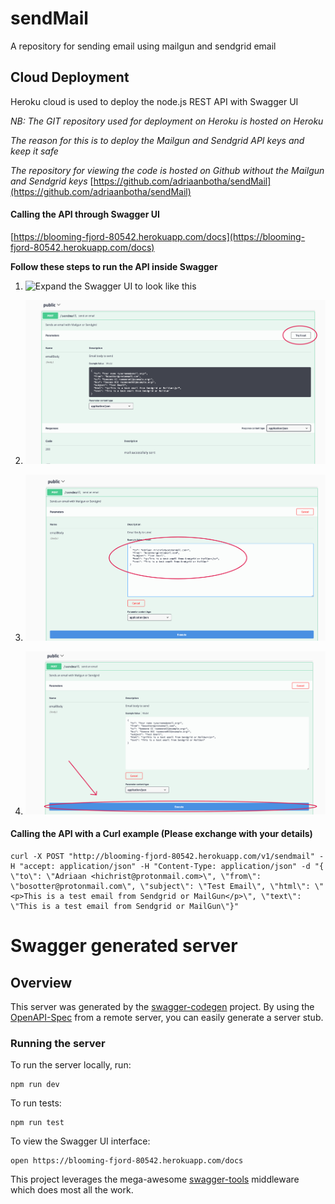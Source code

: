 # sendMail
A repository for sending email using mailgun and sendgrid email

## Cloud Deployment
Heroku cloud is used to deploy the node.js REST API with Swagger UI

_NB: The GIT repository used for deployment on Heroku is hosted on Heroku_

_The reason for this is to deploy the Mailgun and Sendgrid API keys and keep it safe_

*The repository for viewing the code is hosted on Github without the Mailgun and Sendgrid keys* [https://github.com/adriaanbotha/sendMail](https://github.com/adriaanbotha/sendMail)




#### Calling the API through Swagger UI

[https://blooming-fjord-80542.herokuapp.com/docs](https://blooming-fjord-80542.herokuapp.com/docs)

**Follow these steps to run the API inside Swagger**

1. ![Expand the Swagger UI to look like this](/assets/img/swag1 "Swagger UI")

2. ![Push the Try It Button](/assets/img/pushTryIt.png "Try it")

3. ![Change the object inside the email box](/assets/img/changeEmailText.png "Try it")

4. ![Push Execute](/assets/img/pushExecute.png "Try it")




#### Calling the API with a Curl example (Please exchange with your details)

```
curl -X POST "http://blooming-fjord-80542.herokuapp.com/v1/sendmail" -H "accept: application/json" -H "Content-Type: application/json" -d "{ \"to\": \"Adriaan <hichrist@protonmail.com>\", \"from\": \"bosotter@protonmail.com\", \"subject\": \"Test Email\", \"html\": \"<p>This is a test email from Sendgrid or MailGun</p>\", \"text\": \"This is a test email from Sendgrid or MailGun\"}"
```

# Swagger generated server

## Overview
This server was generated by the [swagger-codegen](https://github.com/swagger-api/swagger-codegen) project.  By using the [OpenAPI-Spec](https://github.com/OAI/OpenAPI-Specification) from a remote server, you can easily generate a server stub.

### Running the server
To run the server locally, run:

```
npm run dev
```

To run tests:
```
npm run test
```


To view the Swagger UI interface:

```
open https://blooming-fjord-80542.herokuapp.com/docs
```

This project leverages the mega-awesome [swagger-tools](https://github.com/apigee-127/swagger-tools) middleware which does most all the work.

